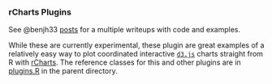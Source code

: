 ### rCharts Plugins

See @benjh33 [posts](http://mostlyconjecture.com/blog/) for a multiple writeups with code and examples.

While these are currently experimental, these plugin are great examples of a relatively easy way to plot coordinated interactive [`d3.js`](http://d3js.org) charts straight from R with [rCharts](http://rcharts.io).  The reference classes for this and other plugins are in [plugins.R](../plugins.R) in the parent directory.
